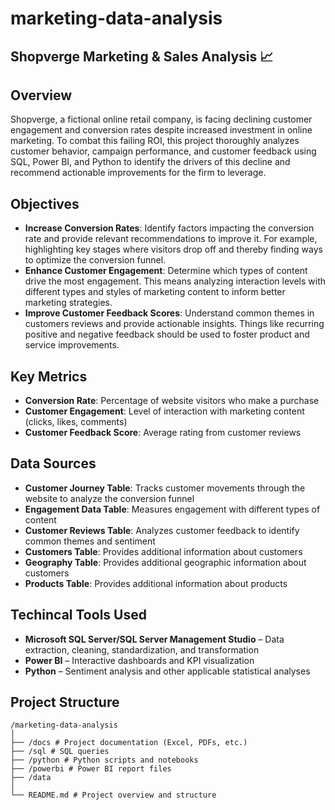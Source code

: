 # marketing-data-analysis

## Shopverge Marketing & Sales Analysis 📈

## Overview

Shopverge, a fictional online retail company, is facing declining customer engagement and conversion rates despite increased investment in online marketing. To combat this failing ROI, this project thoroughly analyzes customer behavior, campaign performance, and customer feedback using SQL, Power BI, and Python to identify the drivers of this decline and recommend actionable improvements for the firm to leverage.

## Objectives

- **Increase Conversion Rates**: Identify factors impacting the conversion rate and provide relevant recommendations to improve it. For example, highlighting key stages where visitors drop off and thereby finding ways to optimize the conversion funnel.
- **Enhance Customer Engagement**: Determine which types of content drive the most engagement. This means analyzing interaction levels with different types and styles of marketing content to inform better marketing strategies. 
- **Improve Customer Feedback Scores**: Understand common themes in customers reviews and provide actionable insights. Things like recurring positive and negative feedback should be used to foster product and service improvements.

## Key Metrics

- **Conversion Rate**: Percentage of website visitors who make a purchase
- **Customer Engagement**: Level of interaction with marketing content (clicks, likes, comments)
- **Customer Feedback Score**: Average rating from customer reviews

## Data Sources

- **Customer Journey Table**: Tracks customer movements through the website to analyze the conversion funnel
- **Engagement Data Table**: Measures engagement with different types of content
- **Customer Reviews Table**: Analyzes customer feedback to identify common themes and sentiment
- **Customers Table**: Provides additional information about customers
- **Geography Table**: Provides additional geographic information about customers
- **Products Table**: Provides additional information about products

## Techincal Tools Used
- **Microsoft SQL Server/SQL Server Management Studio** – Data extraction, cleaning, standardization, and transformation
- **Power BI** – Interactive dashboards and KPI visualization
- **Python** – Sentiment analysis and other applicable statistical analyses

## Project Structure

```
/marketing-data-analysis
│
├── /docs # Project documentation (Excel, PDFs, etc.)
├── /sql # SQL queries
├── /python # Python scripts and notebooks
├── /powerbi # Power BI report files
├── /data
│
└── README.md # Project overview and structure
```
